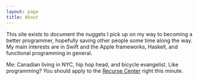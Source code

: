 ```yaml
---
layout: page
title: About
---
```


This site exists to document the nuggets I pick up on my way to becoming a better programmer, hopefully saving other people some time along the way. My main interests are in Swift and the Apple frameworks, Haskell, and functional programming in general.

Me: Canadian living in NYC, hip hop head, and bicycle evangelist. Like programming? You should apply to the [Recurse Center](https://www.recurse.com) right this minute.